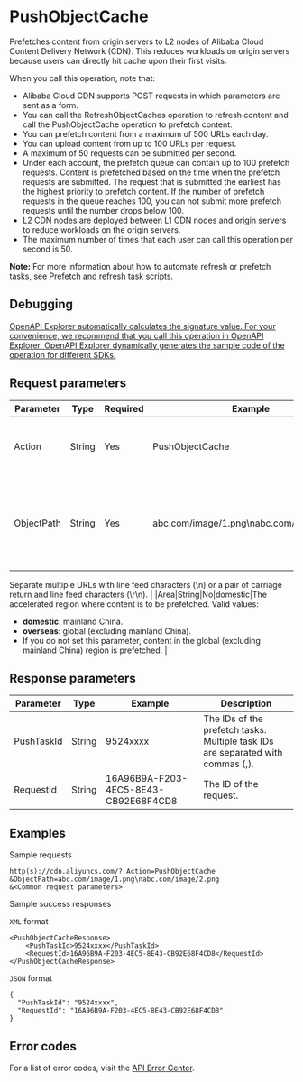 # PushObjectCache

Prefetches content from origin servers to L2 nodes of Alibaba Cloud Content Delivery Network \(CDN\). This reduces workloads on origin servers because users can directly hit cache upon their first visits.

When you call this operation, note that:

-   Alibaba Cloud CDN supports POST requests in which parameters are sent as a form.
-   You can call the RefreshObjectCaches operation to refresh content and call the PushObjectCache operation to prefetch content.
-   You can prefetch content from a maximum of 500 URLs each day.
-   You can upload content from up to 100 URLs per request.
-   A maximum of 50 requests can be submitted per second.
-   Under each account, the prefetch queue can contain up to 100 prefetch requests. Content is prefetched based on the time when the prefetch requests are submitted. The request that is submitted the earliest has the highest priority to prefetch content. If the number of prefetch requests in the queue reaches 100, you can not submit more prefetch requests until the number drops below 100.
-   L2 CDN nodes are deployed between L1 CDN nodes and origin servers to reduce workloads on the origin servers.
-   The maximum number of times that each user can call this operation per second is 50.

**Note:** For more information about how to automate refresh or prefetch tasks, see [Prefetch and refresh task scripts](~~151829~~).

## Debugging

[OpenAPI Explorer automatically calculates the signature value. For your convenience, we recommend that you call this operation in OpenAPI Explorer. OpenAPI Explorer dynamically generates the sample code of the operation for different SDKs.](https://api.aliyun.com/#product=Cdn&api=PushObjectCache&type=RPC&version=2018-05-10)

## Request parameters

|Parameter|Type|Required|Example|Description|
|---------|----|--------|-------|-----------|
|Action|String|Yes|PushObjectCache|The operation that you want to perform. Set the value to **PushObjectCache**. |
|ObjectPath|String|Yes|abc.com/image/1.png\\nabc.com/image/2.png|The URLs from which content is prefetched. Format: **accelerated domain name/files to be prefetched**.

Separate multiple URLs with line feed characters \(\\n\) or a pair of carriage return and line feed characters \(\\r\\n\). |
|Area|String|No|domestic|The accelerated region where content is to be prefetched. Valid values:

-   **domestic**: mainland China.
-   **overseas**: global \(excluding mainland China\).
-   If you do not set this parameter, content in the global \(excluding mainland China\) region is prefetched. |

## Response parameters

|Parameter|Type|Example|Description|
|---------|----|-------|-----------|
|PushTaskId|String|9524xxxx|The IDs of the prefetch tasks. Multiple task IDs are separated with commas \(,\). |
|RequestId|String|16A96B9A-F203-4EC5-8E43-CB92E68F4CD8|The ID of the request. |

## Examples

Sample requests

```
http(s)://cdn.aliyuncs.com/? Action=PushObjectCache
&ObjectPath=abc.com/image/1.png\nabc.com/image/2.png
&<Common request parameters>
```

Sample success responses

`XML` format

```
<PushObjectCacheResponse>
    <PushTaskId>9524xxxx</PushTaskId>
    <RequestId>16A96B9A-F203-4EC5-8E43-CB92E68F4CD8</RequestId>
</PushObjectCacheResponse>
```

`JSON` format

```
{
  "PushTaskId": "9524xxxx",
  "RequestId": "16A96B9A-F203-4EC5-8E43-CB92E68F4CD8"
}
```

## Error codes

For a list of error codes, visit the [API Error Center](https://error-center.alibabacloud.com/status/product/Cdn).

